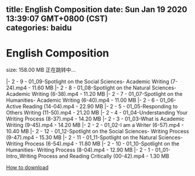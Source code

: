 
title: English Composition
date: Sun Jan 19 2020 13:39:07 GMT+0800 (CST)    
categories: baidu
---

# English Composition
size: 158.00 MB
 正在跳转中...
 
|- 2 - 9 - 01_09-Spotlight on the Social Sciences- Academic Writing (7-24).mp4 - 11.60 MB
|- 2 - 8 - 01_08-Spotlight on the Natural Sciences- Academic Writing (6-38).mp4 - 11.20 MB
|- 2 - 7 - 01_07-Spotlight on the Humanities- Academic Writing (6-40).mp4 - 11.00 MB
|- 2 - 6 - 01_06-Active Reading (14-04).mp4 - 22.90 MB
|- 2 - 5 - 01_05-Responding to Others Writing (11-50).mp4 - 21.20 MB
|- 2 - 4 - 01_04-Understanding Your Writing Process (8-37).mp4 - 14.20 MB
|- 2 - 3 - 01_03-What is Academic Writing (9-45).mp4 - 14.20 MB
|- 2 - 2 - 01_02-I am a Writer (6-57).mp4 - 10.40 MB
|- 2 - 12 - 01_12-Spotlight on the Social Sciences- Writing Process (9-47).mp4 - 15.30 MB
|- 2 - 11 - 01_11-Spotlight on the Natural Sciences- Writing Process (6-54).mp4 - 11.80 MB
|- 2 - 10 - 01_10-Spotlight on the Humanities- Writing Process (8-04).mp4 - 12.90 MB
|- 2 - 1 - 01_01-Intro_Writing Process and Reading Critically (00-42).mp4 - 1.30 MB

[How to download](https://bpcam.bemobtrk.com/go/2ceec3aa-1ca2-46d6-b9ff-aaa5c184517c?jno=1447)